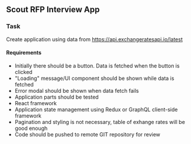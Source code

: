 
## Scout RFP Interview App

### Task
Create application using data from https://api.exchangeratesapi.io/latest

#### Requirements
- Initially there should be a button. Data is fetched when the button is clicked
- "Loading" message/UI component should be shown while data is fetched
- Error modal should be shown when data fetch fails
- Application parts should be tested
- React framework
- Application state management using Redux or GraphQL client-side framework
- Pagination and styling is not necessary, table of exhange rates will be good enough
- Code should be pushed to remote GIT repository for review
